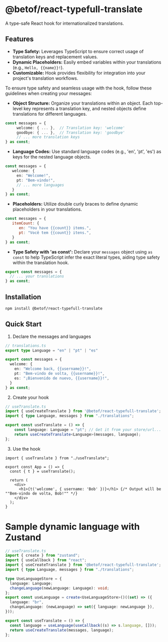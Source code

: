 # @betof/react-typefull-translate

A type-safe React hook for internationalized translations.

## Features

* **Type Safety:** Leverages TypeScript to ensure correct usage of translation keys and replacement values.
* **Dynamic Placeholders:** Easily embed variables within your translations (e.g., `Hello, {{name}}!`).
* **Customizable:**  Hook provides flexibility for integration into your project's translation workflows.

To ensure type safety and seamless usage with the hook, follow these guidelines when creating your messages:

* **Object Structure:**  Organize your translations within an object. Each top-level key represents a translation key, and nested objects define translations for different languages.

```typescript
const messages = {
     welcome: { ... },  // Translation key: 'welcome'
     goodbye: { ... },  // Translation key: 'goodbye'
     // ... more translation keys
} as const;
```
   
* **Language Codes:** Use standard language codes (e.g., 'en', 'pt', 'es')  as keys for the nested language objects.

```typescript
const messages = {
   welcome: {
     en: "Welcome!", 
     pt: "Bem-vindo!",
     // ... more languages
   }
} as const;
   ```

* **Placeholders:**  Utilize double curly braces to define dynamic placeholders in your translations.  

```javascript
const messages = {
   itemCount: {
      en: "You have {{count}} items.",
      pt: "Você tem {{count}} itens.",
   }
} as const;
```
   

* **Type Safety with 'as const':** Declare your `messages` object using `as const` to help TypeScript infer the exact literal types, aiding type safety within the translation hook.

```typescript
export const messages = {
  // ... your translations
} as const; 
```

## Installation

```bash
npm install @betof/react-typefull-translate
```

## Quick Start

1. Declare the messages and languages
```typescript
// translations.ts
export type Language = "en" | "pt" | "es"

export const messages = {
  welcome: {
    en: "Welcome back, {{username}}!",
    pt: "Bem-vindo de volta, {{username}}!",
    es: "¡Bienvenido de nuevo, {{username}}!",
  }
} as const;
```

2. Create your hook
```typescript
// useTranslate.ts
import { useCreateTranslate } from '@betof/react-typefull-translate';
import { type Language, messages } from "./translations";

export const useTranslate = () => {
    const language: Language = "pt"; // Get it from your store/url...
    return useCreateTranslate<Language>(messages, language);
};
```

3. Use the hook
```tsx
import { useTranslate } from "./useTranslate";

export const App = () => {
  const { t } = useTranslate();

  return (
    <div>
      <h1>{t('welcome', { username: 'Bob' })}</h1> {/* Output will be ""Bem-vindo de volta, Bob!"" */}
    </div>
  );
}
```

# Sample dynamic language with Zustand
```typescript
// useTranslate.ts
import { create } from "zustand";
import { useCallback } from "react";
import { useCreateTranslate } from '@betof/react-typefull-translate';
import { type Language, messages } from "./translations";

type UseLanguageStore = {
  language: Language;
  changeLanguage(newLanguage: Language): void;
};
export const useLanguage = create<UseLanguageStore>()((set) => ({
  language: "br",
  changeLanguage: (newLanguage) => set({ language: newLanguage }),
}));

export const useTranslate = () => {
  const language = useLanguage(useCallback((s) => s.language, []));
  return useCreateTranslate(messages, language);
};
```